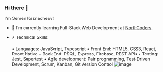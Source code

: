 ### Hi there 👋
I'm Semen Kaznacheev!

- 🌱 I’m currently learning Full-Stack Web Development at [NorthCoders](https://northcoders.com/). 


- ⚡ Technical Skills: 


   •	Languages: JavaScript, Typescript
   •	Front End: HTML5, CSS3, React, React Native 
   •	Back End: PSQL, Express, Firebase, REST APIs
   •	Testing: Jest, Supertest
   •	Agile development: Pair programming, Test-Driven Development, Scrum, Kanban, Git Version Control
![image](https://user-images.githubusercontent.com/115807955/216848436-2a9ebe09-650d-4c1e-9ade-584419ae4ea4.png)

<!--
**semkaznacheev/semkaznacheev** is a ✨ _special_ ✨ repository because its `README.md` (this file) appears on your GitHub profile.

Here are some ideas to get you started:

- 🔭 I’m currently working on ...
- 🌱 I’m currently learning ...
- 👯 I’m looking to collaborate on ...
- 🤔 I’m looking for help with ...
- 💬 Ask me about ...
- 📫 How to reach me: ...
- 😄 Pronouns: ...
- ⚡ Fun fact: ...
-->
